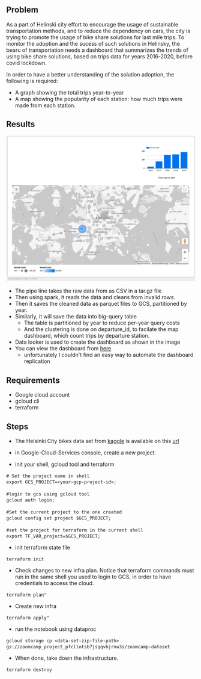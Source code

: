 ## Problem
As a part of Helinski city effort to encourage the usage of sustainable transportation methods, and to reduce the dependency on cars, the city is trying to promote the usage of bike share solutions for last mile trips.
To monitor the adoption and the sucess of such solutions in Helinsky, the bearu of transportation needs a dashboard that summarizes the trends of using bike share solutions, based on trips data for years 2016-2020, before covid lockdown.

In order to have a better understanding of the solution adoption, the following is required:
- A graph showing the total trips year-to-year
- A map showing the popularity of each station: how much trips were made from each station.


## Results

![Dashboard](./imgs/report-screen-shot.png)

- The pipe line takes the raw data from as CSV in a tar.gz file
- Then using spark, it reads the data and cleans from invalid rows.
- Then it saves the cleaned data as parquet files to GCS, partitioned by year.
- Similarly, it will save the data into big-query table
    - The table is partitioned by year to reduce per-year query costs
    - And the clustering is done on departure_id, to facilate the map dashboard, which count trips by departure station.
- Data looker is used to create the dashboard as shown in the image
- You can view the dashboard from [here](https://lookerstudio.google.com/s/qkT3YTDP1qg)
    - unfortunately I couldn't find an easy way to automate the dashboard replication

## Requirements
- Google cloud account
- gcloud cli
- terraform

## Steps

- The Helsinki City bikes data set from [kaggle](https://www.kaggle.com/datasets/geometrein/helsinki-city-bikes?resource=download) is available on this [url](https://storage.googleapis.com/pfcllotsb7jsqqvbjrnw3s-datasets/bike-rides-data.tar.gz) 


- in Google-Cloud-Services console, create a new project.


- init your shell, gcloud tool and terraform
```shell
# Set the project name in shell
export GCS_PROJECT=<your-gcp-project-id>;

#login to gcs using gcloud tool
gcloud auth login;

#Set the current project to the one created
gcloud config set project $GCS_PROJECT;

#set the project for terraform in the current shell
export TF_VAR_project=$GCS_PROJECT;
```

- init terraform state file
```shell
terraform init
```

- Check changes to new infra plan. Notice that terraform commands must run in the same shell you used to login to GCS, in order to have credentials to access the cloud.
```shell
terraform plan"
```

- Create new infra
```shell
terraform apply"
```

- run the notebook using dataproc
```shell
gcloud storage cp <data-set-zip-file-path> gs://zoomcamp_project_pfcllotsb7jsqqvbjrnw3s/zoomcamp-dataset
```

- When done, take down the infrastructure.
```shell
terraform destroy
```


